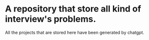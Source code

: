 # A repository that store all kind of interview's problems. 
All the projects that are stored here have been generated by chatgpt.
